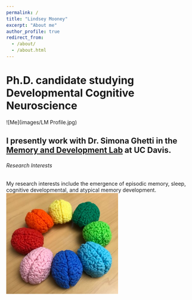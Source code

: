 ```yaml
---
permalink: /
title: "Lindsey Mooney"
excerpt: "About me"
author_profile: true
redirect_from: 
  - /about/
  - /about.html
---
```


# Ph.D. candidate studying Developmental Cognitive Neuroscience

![Me](images/LM Profile.jpg)

## I presently work with Dr. Simona Ghetti in the [Memory and Development Lab](https://madlab.faculty.ucdavis.edu/) at UC Davis.


###### Research Interests
My research interests include the emergence of episodic memory, sleep, cognitive developmental, and atypical memory development. ![3D Printed Brains](images/brains.jpeg)
